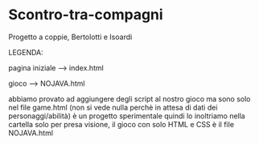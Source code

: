 # Scontro-tra-compagni
Progetto a coppie, Bertolotti e Isoardi

LEGENDA: 

pagina iniziale --> index.html 

gioco --> NOJAVA.html

abbiamo provato ad aggiungere degli script al nostro gioco ma sono solo nel file game.html (non si vede nulla perchè in attesa di dati dei personaggi/abilità) è un progetto sperimentale quindi lo inoltriamo nella cartella solo per presa visione, il gioco con solo HTML e CSS è il file NOJAVA.html
